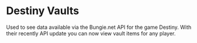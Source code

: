# Destiny Vaults

Used to see data available via the Bungie.net API for the game Destiny.  With their recently API update you can now view vault items for any player.
